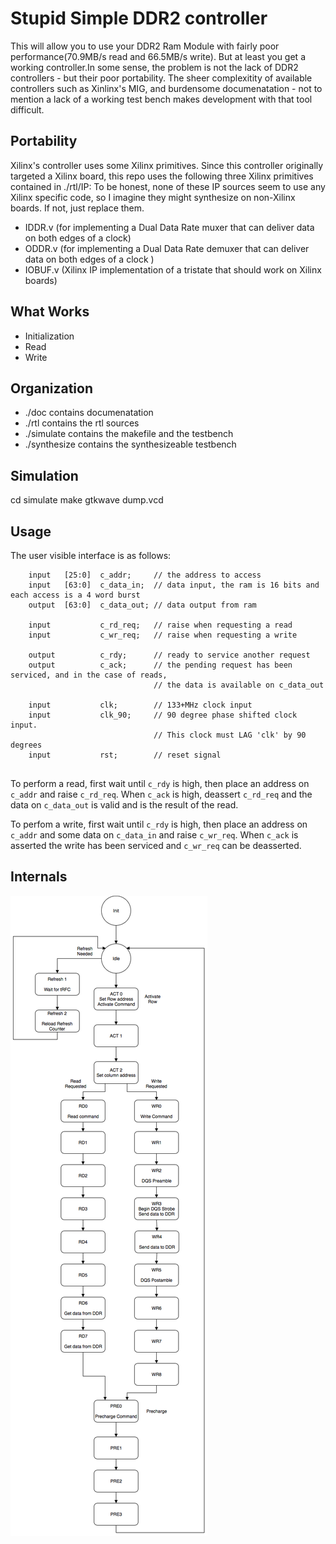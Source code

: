 # Stupid Simple DDR2 controller
This will allow you to use your DDR2 Ram Module with fairly poor performance(70.9MB/s read and 66.5MB/s write). But at least you get a working controller.In some sense, the problem is not the lack of DDR2 controllers - but their poor portability. 
The sheer complexitity of available controllers such as Xinlinx's MIG, and burdensome documenatation - not to mention a lack of a working test bench makes development with that tool difficult. 
## Portability
Xilinx's controller uses some Xilinx primitives. Since this controller originally targeted a Xilinx board, this repo uses the following three Xilinx primitives contained in ./rtl/IP:
To be honest, none of these IP sources seem to use any Xilinx specific code, so I imagine they might synthesize on non-Xilinx boards. If not, just replace them.
* IDDR.v (for implementing a Dual Data Rate muxer that can deliver data on both edges of a clock)
* ODDR.v (for implementing a Dual Data Rate demuxer that can deliver data on both edges of a clock )
* IOBUF.v (Xilinx IP implementation of a tristate that should work on Xilinx boards)
## What Works
* Initialization
* Read
* Write
## Organization
* ./doc contains documenatation
* ./rtl contains the rtl sources
* ./simulate contains the makefile and the testbench
* ./synthesize contains the synthesizeable testbench
## Simulation
cd simulate
make
gtkwave dump.vcd
## Usage 
The user visible interface is as follows:
```
    input   [25:0]  c_addr;     // the address to access
    input   [63:0]  c_data_in;  // data input, the ram is 16 bits and each access is a 4 word burst
    output  [63:0]  c_data_out; // data output from ram
    
    input           c_rd_req;   // raise when requesting a read
    input           c_wr_req;   // raise when requesting a write
    
    output          c_rdy;      // ready to service another request
    output          c_ack;      // the pending request has been serviced, and in the case of reads,
                                // the data is available on c_data_out
                    
    input           clk;        // 133+MHz clock input
    input           clk_90;     // 90 degree phase shifted clock input. 
                                // This clock must LAG 'clk' by 90 degrees
    input           rst;        // reset signal
        
```

To perform a read, first wait until `c_rdy` is high, then place an
address on `c_addr` and raise `c_rd_req`. When `c_ack` is high,
deassert `c_rd_req` and the data on `c_data_out` is valid and is the
result of the read.

To perfom a write, first wait until `c_rdy` is high, then place an
address on `c_addr` and some data on `c_data_in` and raise
`c_wr_req`. When `c_ack` is asserted the write has been serviced and
`c_wr_req` can be deasserted.

## Internals
![State machine diagram](./doc/statemachine.png)

